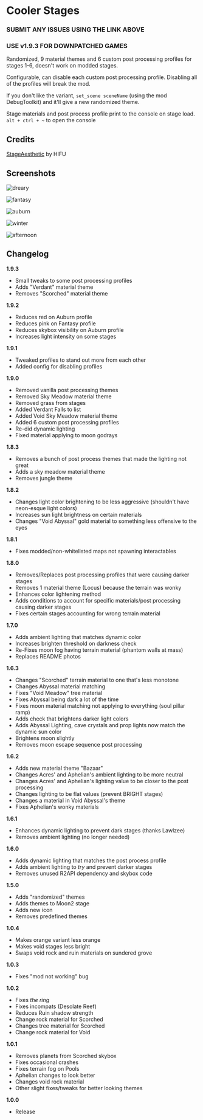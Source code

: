 # Cooler Stages

### SUBMIT ANY ISSUES USING THE LINK ABOVE

### USE v1.9.3 FOR DOWNPATCHED GAMES

Randomized, 9 material themes and 6 custom post processing profiles for stages 1-6, doesn't work on modded stages.

Configurable, can disable each custom post processing profile. Disabling all of the profiles will break the mod.

If you don't like the variant, `set_scene sceneName` (using the mod DebugToolkit) and it'll give a new randomized theme.

Stage materials and post process profile print to the console on stage load. `alt + ctrl + ~` to open the console

## Credits

[StageAesthetic](https://thunderstore.io/package/HIFU/StageAesthetic/) by HIFU

## Screenshots

![dreary](https://i.ibb.co/9twGH5Z/cs1.png)

![fantasy](https://i.ibb.co/qdgw1kX/cs2.png)

![auburn](https://i.ibb.co/Rcd2WHM/cs3.png)

![winter](https://i.ibb.co/NWVnW4c/cs4.png)

![afternoon](https://i.ibb.co/kyyT4SL/verdant.png)

## Changelog

**1.9.3**

- Small tweaks to some post processing profiles
- Adds "Verdant" material theme
- Removes "Scorched" material theme

**1.9.2**

- Reduces red on Auburn profile
- Reduces pink on Fantasy profile
- Reduces skybox visibility on Auburn profile
- Increases light intensity on some stages

**1.9.1**

- Tweaked profiles to stand out more from each other
- Added config for disabling profiles

**1.9.0**

- Removed vanilla post processing themes
- Removed Sky Meadow material theme
- Removed grass from stages
- Added Verdant Falls to list
- Added Void Sky Meadow material theme
- Added 6 custom post processing profiles
- Re-did dynamic lighting
- Fixed material applying to moon godrays

**1.8.3**

- Removes a bunch of post process themes that made the lighting not great
- Adds a sky meadow material theme
- Removes jungle theme

**1.8.2**

- Changes light color brightening to be less aggressive (shouldn't have neon-esque light colors)
- Increases sun light brightness on certain materials
- Changes "Void Abyssal" gold material to something less offensive to the eyes

**1.8.1**

- Fixes modded/non-whitelisted maps not spawning interactables

**1.8.0**

- Removes/Replaces post processing profiles that were causing darker stages
- Removes 1 material theme (Locus) because the terrain was wonky
- Enhances color lightening method
- Adds conditions to account for specific materials/post processing causing darker stages
- Fixes certain stages accounting for wrong terrain material

**1.7.0**

- Adds ambient lighting that matches dynamic color
- Increases brighten threshold on darkness check
- Re-Fixes moon fog having terrain material (phantom walls at mass)
- Replaces README photos

**1.6.3**

- Changes "Scorched" terrain material to one that's less monotone
- Changes Abyssal material matching
- Fixes "Void Meadow" tree material
- Fixes Abyssal being dark a lot of the time
- Fixes moon material matching not applying to everything (soul pillar ramp)
- Adds check that brightens darker light colors
- Adds Abyssal Lighting, cave crystals and prop lights now match the dynamic sun color
- Brightens moon slightly
- Removes moon escape sequence post processing

**1.6.2**

- Adds new material theme "Bazaar"
- Changes Acres' and Aphelian's ambient lighting to be more neutral
- Changes Acres' and Aphelian's lighting value to be closer to the post processing
- Changes lighting to be flat values (prevent BRIGHT stages)
- Changes a material in Void Abyssal's theme
- Fixes Aphelian's wonky materials

**1.6.1**

- Enhances dynamic lighting to prevent dark stages (thanks Lawlzee)
- Removes ambient lighting (no longer needed)

**1.6.0**

- Adds dynamic lighting that matches the post process profile
- Adds ambient lighting to _try_ and prevent darker stages
- Removes unused R2API dependency and skybox code

**1.5.0**

- Adds "randomized" themes
- Adds themes to Moon2 stage
- Adds new icon
- Removes predefined themes

**1.0.4**

- Makes orange variant less orange
- Makes void stages less bright
- Swaps void rock and ruin materials on sundered grove

**1.0.3**

- Fixes "mod not working" bug

**1.0.2**

- Fixes _the ring_
- Fixes incompats (Desolate Reef)
- Reduces Ruin shadow strength
- Change rock material for Scorched
- Changes tree material for Scorched
- Change rock material for Void

**1.0.1**

- Removes planets from Scorched skybox
- Fixes occasional crashes
- Fixes terrain fog on Pools
- Aphelian changes to look better
- Changes void rock material
- Other slight fixes/tweaks for better looking themes

**1.0.0**

- Release

